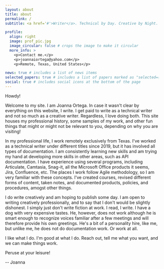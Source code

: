 ```yaml
---
layout: about
title: about
permalink: /
subtitle: <a href='#'>Writer</a>. Technical by Day. Creative by Night.

profile:
  align: right
  image: prof_pic.jpg
  image_circular: false # crops the image to make it circular
  more_info: >
    <p>Contact me.</p>
    <p>joannaiortega@yahoo.com</p>
    <p>Remote, Texas, United States</p>

news: true # includes a list of news items
selected_papers: true # includes a list of papers marked as "selected={true}"
social: true # includes social icons at the bottom of the page
---
```


Howdy! 

Welcome to my site. I am Joanna Ortega. In case it wasn't clear by everything on this website, I write. I get paid to write as a technical writer and not so much as a creative writer. Regardless, I love doing both. This site houses my professional history, some samples of my work, and other fun things that might or might not be relevant to you, depending on why you are visiting!

In my professional life, I work remotely exclusively from Texas. I've worked as a technical writer under different titles since 2019, but it has involved all types of documentation. I am consistently learning new skills and am trying my hand at developing more skills in other areas, such as API documentation. I have experience using several programs, including Articulate, Camtasia, Snag-it, all the Microsoft Office products it seems, Jira, Confluence, etc. The places I work follow Agile methodology, so I am very familiar with these concepts. I've created courses, revised different forms of content, taken notes, and  documented products, policies, and procedures, amogst other things.

I do write creatively and am hoping to publish some day. I am open to writing creatively professionally, and to say that I don't would be slightly dishonest. I simply just don't write fiction at work. I read, I write. I have a dog with very expensive tastes. He, however, does not work although he is smart enough to recognize voices familiar after a few meetings and will therefore provide his own greetings. He's a bit of a personality hire, like me, but unlike me, he does not do documentation work. Or work at all. 

I like what I do. I'm good at what I do. Reach out, tell me what you want, and we can make things work. 

Peruse at your leisure!

-- Joanna 
